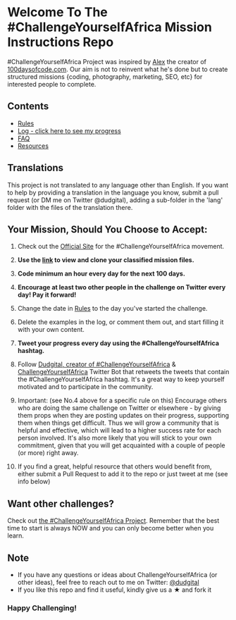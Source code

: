 # Welcome To The #ChallengeYourselfAfrica Mission Instructions Repo

#ChallengeYourselfAfrica Project was inspired by [Alex](https://github.com/ka11away) the creator of [100daysofcode.com](http://100daysofcode.com/). Our aim is not to reinvent what he's done but to create structured missions {coding, photography, marketing, SEO, etc} for interested people to complete.

## Contents

* [Rules](rules.md)
* [Log - click here to see my progress](log.md)
* [FAQ](FAQ.md)
* [Resources](resources.md)

## Translations
This project is not translated to any language other than English. If you want to help by providing a translation in the language you know, submit a pull request (or DM me on Twitter @dudgital), adding a sub-folder in the 'lang' folder with the files of the translation there.

## Your Mission, Should You Choose to Accept:

1. Check out the [Official Site](https://dudgital.com/challenge-yourself-africa) for the #ChallengeYourselfAfrica movement. 
<!-- Connect with others on the platform of your choice from this list: www.100DaysOfCode.com/connect
    Also, [here](https://www.100daysofcode.com/slack) is a invite link to the 100DaysOfCode Slack channel -->
    
<!-- 1.  Read [Join the #100DaysOfCode](https://medium.freecodecamp.com/join-the-100daysofcode-556ddb4579e4) -->

2.  **Use the [link](https://github.com/) to view and clone your classified mission files.**

3.  **Code minimum an hour every day for the next 100 days.**

4.  **Encourage at least two other people in the challenge on Twitter every day! Pay it forward!**

5.  Change the date in [Rules](rules.md) to the day you've started the challenge.

6.  Delete the examples in the log, or comment them out, and start filling it with your own content.

7.  **Tweet your progress every day using the #ChallengeYourselfAfrica hashtag.**

8.  Follow [Dudgital, creator of #ChallengeYourselfAfrica](https://twitter.com/dudgital) & [ChallengeYourselfAfrica](https://twitter.com/) Twitter Bot that retweets the tweets that contain the #ChallengeYourselfAfrica hashtag. It's a great way to keep yourself motivated and to participate in the community. 
<!-- Thanks [@amanhimself](https://twitter.com/amanhimself) for creating it! -->

9.  Important: (see No.4 above for a specific rule on this) Encourage others who are doing the same challenge on Twitter or elsewhere - by giving them props when they are posting updates on their progress, supporting them when things get difficult. Thus we will grow a community that is helpful and effective, which will lead to a higher success rate for each person involved. It's also more likely that you will stick to your own commitment, given that you will get acquainted with a couple of people (or more) right away.

10.  If you find a great, helpful resource that others would benefit from, either submit a Pull Request to add it to the repo or just tweet at me (see info below)

## Want other challenges?

Check out [the #ChallengeYourselfAfrica Project](https://dudgital.com/). Remember that the best time to start is always NOW and you can only become better when you learn.
<!-- 
I recommend that you commit to no more than 2-3 challenges at a time, ideally 

2. If you are doing the #100DaysOfCode which involves a lot of mental activity, try the [#100DaysOfHealth](http://dudgital.com/where-x-is/health/), or [#100DaysOfFitness](http://dudgital.com/challenges/) challenges. There is so much more on the site, check all of them out and choose the ones you want to acquire! Languages, writing, meditation, journaling, cooking, and more! 
-->

## Note

* If you have any questions or ideas about ChallengeYourselfAfrica (or other ideas), feel free to reach out to me on Twitter: [@dudgital](https://twitter.com/dudgital)
* If you like this repo and find it useful, kindly give us a &#9733; and fork it


### Happy Challenging!

